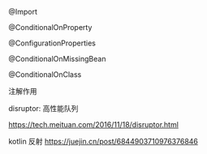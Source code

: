
@Import

@ConditionalOnProperty

@ConfigurationProperties

@ConditionalOnMissingBean

@ConditionalOnClass

注解作用

disruptor: 高性能队列

https://tech.meituan.com/2016/11/18/disruptor.html


kotlin 反射
https://juejin.cn/post/6844903710976376846